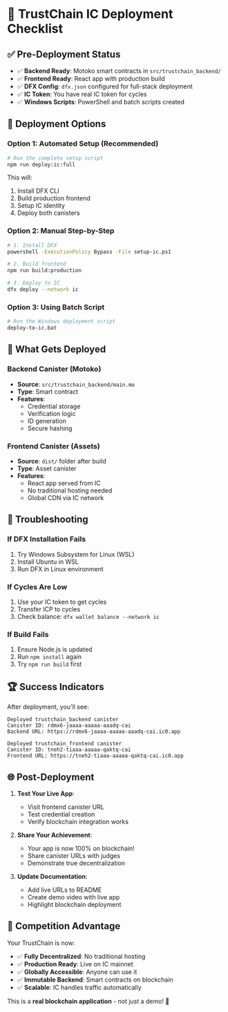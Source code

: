 # 🚀 TrustChain IC Deployment Checklist

## ✅ Pre-Deployment Status
- ✅ **Backend Ready**: Motoko smart contracts in `src/trustchain_backend/`
- ✅ **Frontend Ready**: React app with production build
- ✅ **DFX Config**: `dfx.json` configured for full-stack deployment
- ✅ **IC Token**: You have real IC token for cycles
- ✅ **Windows Scripts**: PowerShell and batch scripts created

## 🎯 Deployment Options

### Option 1: Automated Setup (Recommended)
```bash
# Run the complete setup script
npm run deploy:ic:full
```
This will:
1. Install DFX CLI
2. Build production frontend  
3. Setup IC identity
4. Deploy both canisters

### Option 2: Manual Step-by-Step
```bash
# 1. Install DFX
powershell -ExecutionPolicy Bypass -File setup-ic.ps1

# 2. Build frontend
npm run build:production

# 3. Deploy to IC
dfx deploy --network ic
```

### Option 3: Using Batch Script
```bash
# Run the Windows deployment script
deploy-to-ic.bat
```

## 🌟 What Gets Deployed

### Backend Canister (Motoko)
- **Source**: `src/trustchain_backend/main.mo`
- **Type**: Smart contract
- **Features**: 
  - Credential storage
  - Verification logic  
  - ID generation
  - Secure hashing

### Frontend Canister (Assets)
- **Source**: `dist/` folder after build
- **Type**: Asset canister
- **Features**:
  - React app served from IC
  - No traditional hosting needed
  - Global CDN via IC network

## 🔧 Troubleshooting

### If DFX Installation Fails
1. Try Windows Subsystem for Linux (WSL)
2. Install Ubuntu in WSL
3. Run DFX in Linux environment

### If Cycles Are Low
1. Use your IC token to get cycles
2. Transfer ICP to cycles
3. Check balance: `dfx wallet balance --network ic`

### If Build Fails
1. Ensure Node.js is updated
2. Run `npm install` again
3. Try `npm run build` first

## 🏆 Success Indicators

After deployment, you'll see:
```
Deployed trustchain_backend canister
Canister ID: rdmx6-jaaaa-aaaaa-aaadq-cai
Backend URL: https://rdmx6-jaaaa-aaaaa-aaadq-cai.ic0.app

Deployed trustchain_frontend canister  
Canister ID: tneh2-tiaaa-aaaaa-qaktq-cai
Frontend URL: https://tneh2-tiaaa-aaaaa-qaktq-cai.ic0.app
```

## 🌐 Post-Deployment

1. **Test Your Live App**:
   - Visit frontend canister URL
   - Test credential creation
   - Verify blockchain integration works

2. **Share Your Achievement**:
   - Your app is now 100% on blockchain!
   - Share canister URLs with judges
   - Demonstrate true decentralization

3. **Update Documentation**:
   - Add live URLs to README
   - Create demo video with live app
   - Highlight blockchain deployment

## 💎 Competition Advantage

Your TrustChain is now:
- ✅ **Fully Decentralized**: No traditional hosting
- ✅ **Production Ready**: Live on IC mainnet
- ✅ **Globally Accessible**: Anyone can use it
- ✅ **Immutable Backend**: Smart contracts on blockchain
- ✅ **Scalable**: IC handles traffic automatically

This is a **real blockchain application** - not just a demo! 🌟
